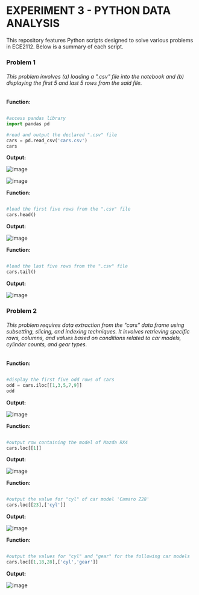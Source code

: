 # EXPERIMENT 3 - PYTHON DATA ANALYSIS

This repository features Python scripts designed to solve various problems in ECE2112. Below is a summary of each script. 

### Problem 1

###### This problem involves (a) loading a ".csv" file into the notebook and (b) displaying the first 5 and last 5 rows from the said file.

**Function:**

```python

#access pandas library
import pandas pd 

#read and output the declared ".csv" file
cars = pd.read_csv('cars.csv')
cars

```

**Output:**

![image](https://github.com/user-attachments/assets/ed248319-09b2-47ca-a279-1b57c0b89473)

![image](https://github.com/user-attachments/assets/24b0aefc-da9f-40e5-be91-5f6c74a4a637)

**Function:**

```python

#load the first five rows from the ".csv" file
cars.head()

```

**Output:**

![image](https://github.com/user-attachments/assets/1abec3da-e67a-42bf-a11d-d0dbcd7b85ca)

**Function:**

```python

#load the last five rows from the ".csv" file
cars.tail()

```

**Output:**

![image](https://github.com/user-attachments/assets/8f219257-a6d5-45b2-9ea6-1c012cc0d31a)

### Problem 2

###### This problem requires data extraction from the "cars" data frame using subsetting, slicing, and indexing techniques. It involves retrieving specific rows, columns, and values based on conditions related to car models, cylinder counts, and gear types.

**Function:**

```python

#display the first five odd rows of cars
odd = cars.iloc[[1,3,5,7,9]]
odd

```

**Output:**

![image](https://github.com/user-attachments/assets/f20093c4-987d-48e0-a05a-e57b9ce71687)

**Function:**

```python

#output row containing the model of Mazda RX4
cars.loc[[1]]

```

**Output:**

![image](https://github.com/user-attachments/assets/effa9fc6-ecdb-4b17-9282-b70d4b80c71e)

**Function:**

```python

#output the value for "cyl" of car model 'Camaro Z28'
cars.loc[[23],['cyl']]

```

**Output:**

![image](https://github.com/user-attachments/assets/2844e616-5786-4221-9f78-b909eb6fb215)

**Function:**

```python

#output the values for "cyl" and "gear" for the following car models
cars.loc[[1,18,28],['cyl','gear']]

```

**Output:**

![image](https://github.com/user-attachments/assets/fff50e04-3503-45e3-93b1-9d234ed48883)

